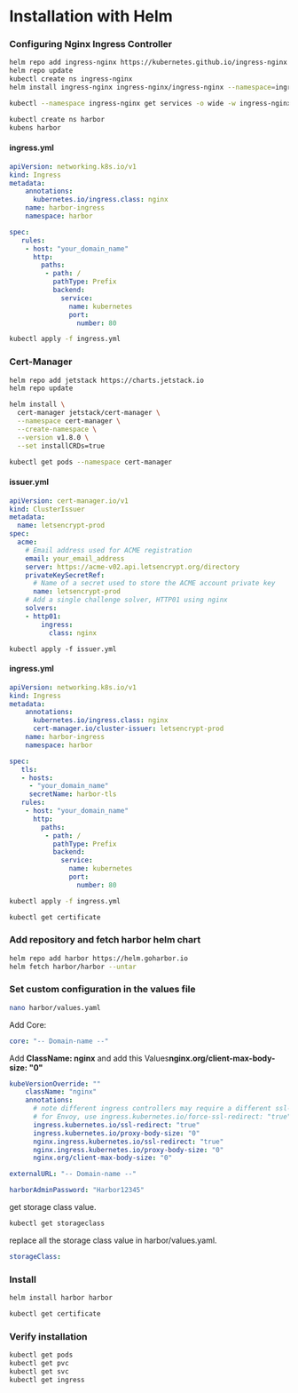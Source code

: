 # Installation with Helm

### Configuring Nginx Ingress Controller
```sh
helm repo add ingress-nginx https://kubernetes.github.io/ingress-nginx
helm repo update
kubectl create ns ingress-nginx
helm install ingress-nginx ingress-nginx/ingress-nginx --namespace=ingress-nginx
```
```sh
kubectl --namespace ingress-nginx get services -o wide -w ingress-nginx-controller
```
```sh
kubectl create ns harbor
kubens harbor
```

#### ingress.yml
```yml
apiVersion: networking.k8s.io/v1
kind: Ingress
metadata:
    annotations:
      kubernetes.io/ingress.class: nginx
    name: harbor-ingress
    namespace: harbor

spec:
   rules:
    - host: "your_domain_name"
      http:
        paths:
         - path: /
           pathType: Prefix
           backend:
             service:
               name: kubernetes
               port:
                 number: 80
```
```sh
kubectl apply -f ingress.yml
```
### Cert-Manager
```sh
helm repo add jetstack https://charts.jetstack.io
helm repo update
```
```sh
helm install \
  cert-manager jetstack/cert-manager \
  --namespace cert-manager \
  --create-namespace \
  --version v1.8.0 \
  --set installCRDs=true
```
```sh
kubectl get pods --namespace cert-manager
```

#### issuer.yml

```yml
apiVersion: cert-manager.io/v1
kind: ClusterIssuer
metadata:
  name: letsencrypt-prod
spec:
  acme:
    # Email address used for ACME registration
    email: your_email_address
    server: https://acme-v02.api.letsencrypt.org/directory
    privateKeySecretRef:
      # Name of a secret used to store the ACME account private key
      name: letsencrypt-prod
    # Add a single challenge solver, HTTP01 using nginx
    solvers:
    - http01:
        ingress:
          class: nginx
```
```
kubectl apply -f issuer.yml
```

#### ingress.yml
```yml
apiVersion: networking.k8s.io/v1
kind: Ingress
metadata:
    annotations:
      kubernetes.io/ingress.class: nginx
      cert-manager.io/cluster-issuer: letsencrypt-prod
    name: harbor-ingress
    namespace: harbor

spec:
   tls:
   - hosts:
     - "your_domain_name"
     secretName: harbor-tls
   rules:
    - host: "your_domain_name"
      http:
        paths:
         - path: /
           pathType: Prefix
           backend:
             service:
               name: kubernetes
               port:
                 number: 80
```
```sh
kubectl apply -f ingress.yml
```
```sh
kubectl get certificate
```

### Add repository and fetch harbor helm chart
```sh
helm repo add harbor https://helm.goharbor.io
helm fetch harbor/harbor --untar
```

### Set custom configuration in the values file
```sh
nano harbor/values.yaml
```

Add Core:
```yml
core: "-- Domain-name --"
```

Add <b>ClassName: nginx</b> and add this Values<b>nginx.org/client-max-body-size: "0"</b>
```yml
kubeVersionOverride: ""
    className: "nginx"
    annotations:
      # note different ingress controllers may require a different ssl-redirect annotation
      # for Envoy, use ingress.kubernetes.io/force-ssl-redirect: "true" and remove the nginx lines below
      ingress.kubernetes.io/ssl-redirect: "true"
      ingress.kubernetes.io/proxy-body-size: "0"
      nginx.ingress.kubernetes.io/ssl-redirect: "true"
      nginx.ingress.kubernetes.io/proxy-body-size: "0"
      nginx.org/client-max-body-size: "0"
```

```yml
externalURL: "-- Domain-name --"
```
```yml
harborAdminPassword: "Harbor12345"
```

get storage class value.

```sh
kubectl get storageclass
```
replace all the storage class value in harbor/values.yaml.

```yml
storageClass:
```
### Install

```sh
helm install harbor harbor
```
```sh
kubectl get certificate
```

### Verify installation

```sh
kubectl get pods
kubectl get pvc
kubectl get svc
kubectl get ingress
```

